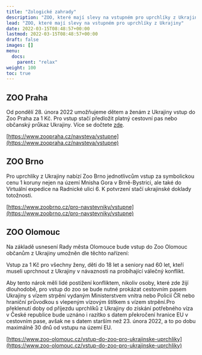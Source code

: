 ```yaml
---
title: "Zologické zahrady"
description: "ZOO, které mají slevy na vstupném pro uprchlíky z Ukrajiny"
lead: "ZOO, které mají slevy na vstupném pro uprchlíky z Ukrajiny"
date: 2022-03-15T08:48:57+00:00
lastmod: 2022-03-15T08:48:57+00:00
draft: false
images: []
menu:
  docs:
    parent: "relax"
weight: 100
toc: true
---
```

## ZOO Praha
Od pondělí 28. února 2022 umožňujeme dětem a ženám z Ukrajiny vstup do Zoo Praha za 1 Kč. Pro vstup stačí předložit platný cestovní pas nebo občanský průkaz Ukrajiny. Více se dočtete [zde](https://www.zoopraha.cz/aktualne/ostatni-clanky/13345-zoo-praha-na-pomoc-ukrajine). 

[https://www.zoopraha.cz/navsteva/vstupne](https://www.zoopraha.cz/navsteva/vstupne)


## ZOO Brno
Pro uprchlíky z Ukrajiny nabízí Zoo Brno jednotlivcům vstup za symbolickou cenu 1 koruny nejen na území Mnisha Gora v Brně-Bystrici, ale také do Virtuální expedice na Radnické ulici 6. K potvrzení stačí ukrajinské doklady totožnosti.

[https://www.zoobrno.cz/pro-navstevniky/vstupne](https://www.zoobrno.cz/pro-navstevniky/vstupne)


## ZOO Olomouc
Na základě usnesení Rady města Olomouce bude vstup do Zoo Olomouc občanům z Ukrajiny umožněn dle těchto nařízení:

Vstup za 1 Kč pro všechny ženy, děti do 18 let a seniory nad 60 let, kteří museli uprchnout z Ukrajiny v návaznosti na probíhající válečný konflikt.

Aby tento nárok měli lidé postižení konfliktem, nikoliv osoby, které zde žijí dlouhodobě, pro vstup do zoo se bude nutné prokázat cestovním pasem Ukrajiny s vízem strpění vydaným Ministerstvem vnitra nebo Policií ČR nebo hraniční průvodkou s vlepeným vízovým štítkem s vízem strpění.Pro překlenutí doby od příjezdu uprchlíků z Ukrajiny do získání potřebného víza v České republice bude uznáno i razítko s datem překročení hranice EU v cestovním pase, avšak ne s datem starším než 23. února 2022, a to po dobu maximálně 30 dnů od vstupu na území EU.

[https://www.zoo-olomouc.cz/vstup-do-zoo-pro-ukrajinske-uprchliky](https://www.zoo-olomouc.cz/vstup-do-zoo-pro-ukrajinske-uprchliky)

